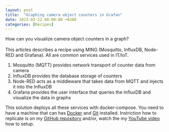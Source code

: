 ```yaml
---
layout: post
title:  "Graphing camera object counters in Grafan"
date: 2023-03-22 00:00:00 +0200
categories: [Recipes]
---
```


How can you visualize camera object counters in a graph?  
  \
This articles describes a recipe using MING (Mosquitto, InfluxDB, Node-RED and Grafana).  All are common services used in IT/IoT.

1. Mosquitto (MQTT) provides network transport of counter data from camera
2. InfluxDB provides the database storage of counters
3. Node-RED acts as a middleware that takes data from MQTT and injects it into the InfluxDB
4. Grafana provides the user interface that queries the InfluxDB and visualize the data in graphs

This solution deploys all these services with docker-compose.  You need to have a machine that can has [Docker](https://docs.docker.com/engine/install/ubuntu/) and [Git](https://git-scm.com/download/linux) installed.  Instriction how to replicate is on my [GitHub repository](https://github.com/pandosme/ming-object-counter-graph) and/or, watch the my [YouTube video](https://youtu.be/ihiN423nle4) how to setup.

